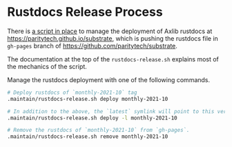 # Rustdocs Release Process

There is [a script in place](../.maintain/rustdocs-release.sh) to manage the deployment of Axlib rustdocs at
https://paritytech.github.io/substrate, which is pushing the rustdocs file in `gh-pages` branch of
https://github.com/paritytech/substrate.

The documentation at the top of the `rustdocs-release.sh` explains most of the mechanics of the script.

Manage the rustdocs deployment with one of the following commands.

```bash
# Deploy rustdocs of `monthly-2021-10` tag
.maintain/rustdocs-release.sh deploy monthly-2021-10

# In addition to the above, the `latest` symlink will point to this version of rustdocs
.maintain/rustdocs-release.sh deploy -l monthly-2021-10

# Remove the rustdocs of `monthly-2021-10` from `gh-pages`.
.maintain/rustdocs-release.sh remove monthly-2021-10
```
